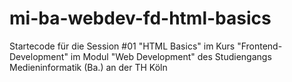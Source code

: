 # mi-ba-webdev-fd-html-basics
Startecode für die Session #01 "HTML Basics" im Kurs "Frontend-Development" im Modul "Web Development" des Studiengangs Medieninformatik (Ba.) an der TH Köln
